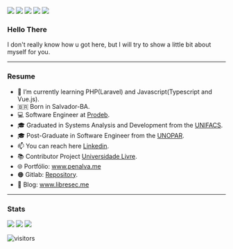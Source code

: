 <a href="https://www.linkedin.com/in/yanbrasiliano/)" target="_blank"><img src="https://img.shields.io/badge/-LinkedIn-%230077B5?style=for-the-badge&logo=linkedin& logoColor=white" target="_blank"></a>
<a href = "mailto:yanpenabr@gmail.com"><img src="https://img.shields.io/badge/-Gmail-%23333?style=for-the-badge&logo=gmail&logoColor=white" target="_blank"></a>
<a href = "https://www.instagram.com/yanbpenalva/"><img src="https://img.shields.io/badge/Instagram-E4405F?style=for-the-badge&logo=instagram&logoColor=white" target="_blank"></a>
<a href = "https://t.me/yanbsp"><img src="https://img.shields.io/badge/Telegram-2CA5E0?style=for-the-badge&logo=telegram&logoColor=white" target="_blank"></a>
<a href="https://www.penalva.me" target="_blank"><img src="https://img.shields.io/badge/website-000000?style=for-the-badge&logo=About.me&logoColor=white" target="_blank"></a>

### Hello There
<p>I don't really know how u got here, but I will try to show a little bit about myself for you.</p>

<hr>

### Resume
- 🌱 I’m currently learning PHP(Laravel) and Javascript(Typescript and Vue.js).
- 🇧🇷 Born in Salvador-BA.
- 💻 Software Engineer at [Prodeb](http://www.prodeb.gov.br/).
- 🎓 Graduated in Systems Analysis and Development from the [UNIFACS](https://www.unifacs.br/).
- 🎓 Post-Graduate in Software Engineer from the [UNOPAR](https://www.unopar.com.br/).
- 📫 You can reach here [Linkedin](https://www.linkedin.com/in/yanbrasiliano/).
- 📚 Contributor Project [Universidade Livre](https://github.com/Universidade-Livre/ciencia-da-computacao).
- 🌐 Portfólio: www.penalva.me
- 🟠 Gitlab: [Repository](https://gitlab.com/yanbrasiliano).
- 📰 Blog: www.libresec.me

<hr>

### Stats

![](https://github-profile-summary-cards.vercel.app/api/cards/profile-details?username=yanbrasiliano&theme=dracula)
![](https://github-profile-summary-cards.vercel.app/api/cards/repos-per-language?username=yanbrasiliano&theme=dracula) 
![](https://github-profile-summary-cards.vercel.app/api/cards/most-commit-language?username=yanbrasiliano&theme=dracula)

<!-- [![Anurag's github stats](https://github-readme-stats.vercel.app/api?username=yanbrasiliano&show_icons=true&theme=dracula)](https://github.com/anuraghazra/github-readme-stats) -->

![visitors](https://komarev.com/ghpvc/?username=yanbpenalva)


